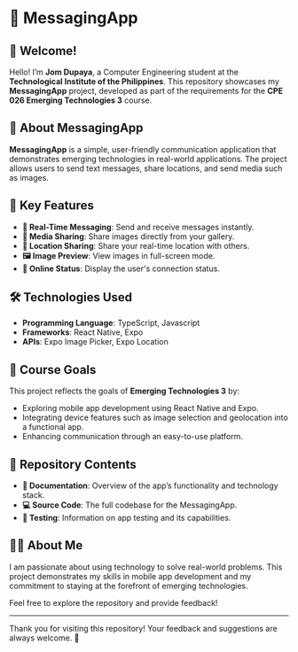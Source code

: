 # 📱 MessagingApp

## 👋 Welcome!  
Hello! I’m **Jom Dupaya**, a Computer Engineering student at the **Technological Institute of the Philippines**. This repository showcases my **MessagingApp** project, developed as part of the requirements for the **CPE 026 Emerging Technologies 3** course.  

## 📖 About MessagingApp  
**MessagingApp** is a simple, user-friendly communication application that demonstrates emerging technologies in real-world applications. The project allows users to send text messages, share locations, and send media such as images.

## 🌟 Key Features  
- **💬 Real-Time Messaging**: Send and receive messages instantly.  
- **📸 Media Sharing**: Share images directly from your gallery.  
- **📍 Location Sharing**: Share your real-time location with others.  
- **🖼️ Image Preview**: View images in full-screen mode.  
- **📶 Online Status**: Display the user's connection status.

## 🛠️ Technologies Used  
- **Programming Language**: TypeScript, Javascript
- **Frameworks**: React Native, Expo  
- **APIs**: Expo Image Picker, Expo Location  

## 🎯 Course Goals  
This project reflects the goals of **Emerging Technologies 3** by:  
- Exploring mobile app development using React Native and Expo.  
- Integrating device features such as image selection and geolocation into a functional app.  
- Enhancing communication through an easy-to-use platform.

## 📂 Repository Contents  
- **📄 Documentation**: Overview of the app’s functionality and technology stack.  
- **💻 Source Code**: The full codebase for the MessagingApp.  
- **🔬 Testing**: Information on app testing and its capabilities.

## 👨‍💻 About Me  
I am passionate about using technology to solve real-world problems. This project demonstrates my skills in mobile app development and my commitment to staying at the forefront of emerging technologies.  

Feel free to explore the repository and provide feedback!

---  

Thank you for visiting this repository! Your feedback and suggestions are always welcome. 🚀
